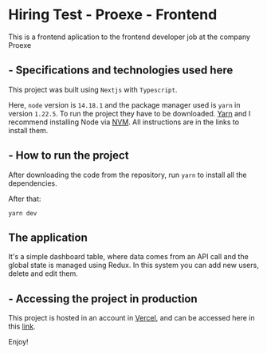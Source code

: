 # Hiring Test - Proexe - Frontend

This is a frontend aplication to the frontend developer job at the company Proexe

## - Specifications and technologies used here

This project was built using `Nextjs` with `Typescript`.

Here, `node` version is `14.18.1` and the package manager used is `yarn` in version `1.22.5`. To run the project they have to be downloaded. [Yarn](https://classic.yarnpkg.com/lang/en/) and I recommend installing Node via [NVM](https://github.com/nvm-sh/nvm). All instructions are in the links to install them.

## - How to run the project

After downloading the code from the repository, run `yarn` to install all the dependencies.

After that:

```
yarn dev
```

## The application

It's a simple dashboard table, where data comes from an API call and the global state is managed using Redux. In this system you can add new users, delete and edit them.

## - Accessing the project in production

This project is hosted in an account in [Vercel](https://vercel.com/), and can be accessed here in this [link](https://proexe-frontend-test.vercel.app/).

Enjoy!

